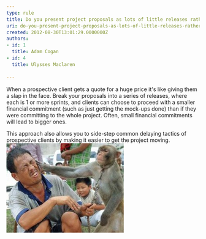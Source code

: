 ```yaml
---
type: rule
title: Do you present project proposals as lots of little releases rather than one big price?
uri: do-you-present-project-proposals-as-lots-of-little-releases-rather-than-one-big-price
created: 2012-08-30T13:01:29.0000000Z
authors:
- id: 1
  title: Adam Cogan
- id: 4
  title: Ulysses Maclaren

---
```


When a prospective client gets a quote for a huge price it's like giving them a slap in the face.                 Break your proposals into a series of releases, where each is 1 or more sprints, and                  clients can choose to proceed with a smaller financial commitment (such as just getting the mock-ups                  done) than if they were committing to the whole project. Often, small financial commitments will                  lead to bigger ones.
 
This approach also allows you to side-step common delaying tactics of prospective clients by making it easier to get the project moving.
![ One big price is like a slap in the face ](AccountManagement-FaceSlap.jpg)
